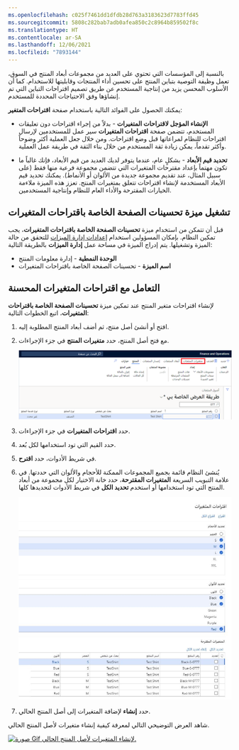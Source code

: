 ```yaml
---
ms.openlocfilehash: c025f7461dd1dfdb28d763a3183623d7783ffd45
ms.sourcegitcommit: 5808c282bab7adb0afea850c2c8964b859502f8c
ms.translationtype: HT
ms.contentlocale: ar-SA
ms.lasthandoff: 12/06/2021
ms.locfileid: "7893144"
---
```

بالنسبة إلى المؤسسات التي تحتوي على العديد من مجموعات أبعاد المنتج في السوق، تعمل وظيفة التوصية بتباين المنتج على تحسين أداء المنتجات وقابليتها للاستخدام. كما أن الأسلوب المحسن يزيد من إنتاجية المستخدم عن طريق تصميم اقتراحات التباين التي تم إنشاؤها وفق الاحتياجات المحددة للمستخدم. 

يمكنك الحصول على الفوائد التالية باستخدام صفحة **اقتراحات المتغير**: 

- **الإنشاء المؤجل لاقتراحات المتغيرات** - بدلاً من إجراء اقتراحات دون تعليقات المستخدم، تتضمن صفحة **اقتراحات المتغيرات** سير عمل للمستخدمين لإرسال اقتراحات للنظام لمراعاتها قبل وضع اقتراحات. ومن خلال جعل العملية أكثر وضوحاً وأكثر تقدماً، يمكن زيادة ثقة المستخدم من خلال بناء الثقة في طريقة عمل العملية.

- **تحديد قيم الأبعاد** - بشكلٍ عام، عندما يتوفر لديك العديد من قيم الأبعاد، فإنك غالباً ما تكون مهتماً بإعداد مقترحات المتغيرات التي تتضمن مجموعة فرعية منها فقط (على سبيل المثال، عند تقديم مجموعة جديدة من الألوان أو الأنماط). يمكنك تحديد قيم الأبعاد المستخدمة لإنشاء اقتراحات تتعلق بمتغيرات المنتج. تعزز هذه الميزة ملاءمة الخيارات المقترحة والأداء العام للنظام وإنتاجية المستخدمين.

## <a name="turn-on-the-variant-suggestions-page-improvements-feature"></a>تشغيل ميزة تحسينات الصفحة الخاصة باقتراحات المتغيرات

قبل أن تتمكن من استخدام ميزة **تحسينات الصفحة الخاصة باقتراحات المتغيرات**، يجب تمكين النظام. بإمكان المسؤولين استخدام [إعدادات إدارة الميزات](/dynamics365/fin-ops-core/fin-ops/get-started/feature-management/feature-management-overview/?azure-portal=true) للتحقق من حالة الميزة وتشغيلها. يتم إدراج الميزة في مساحة عمل **إدارة الميزات** بالطريقة التالية:

- **الوحدة النمطية** - إدارة معلومات المنتج
- **اسم الميزة** - تحسينات الصفحة الخاصة باقتراحات المتغيرات

## <a name="work-with-the-improved-variant-suggestions"></a>التعامل مع اقتراحات المتغيرات المحسنة

لإنشاء اقتراحات متغير المنتج عند تمكين ميزة **تحسينات الصفحة الخاصة باقتراحات المتغيرات**، اتبع الخطوات التالية:

1.  افتح أو أنشئ أصل منتج، ثم أضف أبعاد المنتج المطلوبة إليه.
2.  مع فتح أصل المنتج، حدد **متغيرات المنتج** في جزء الإجراءات.

    [ ![لقطة شاشة لزر متغيرات المنتج في جزء الإجراءات لأصل المنتج.](../media/variant-button-ss.png)](../media/variant-button-ss.png#lightbox)

3.  حدد **اقتراحات المتغيرات** في جزء الإجراءات.
4.  حدد القيم التي تود استخدامها لكل بُعد.
5.  في شريط الأدوات، حدد **اقترح**.
6.  يُنشئ النظام قائمة بجميع المجموعات الممكنة للأحجام والألوان التي حددتها. في علامة التبويب السريعة **المتغيرات المقترحة**، حدد خانة الاختيار لكل مجموعة من أبعاد المنتج التي تود استخدامها أو استخدم **تحديد الكل** في شريط الأدوات لتحديدها كلها.

    [ ![لقطة شاشة لصفحة اقتراحات المتغيرات تعرض أقسام تحديد الأحجام وتحديد الألوان والمتغيرات المقترحة.](../media/variant-suggestions-ss.png)](../media/variant-suggestions-ss.png#lightbox)

7.  حدد **إنشاء** لإضافة المتغيرات إلى أصل المنتج الحالي.

شاهد العرض التوضيحي التالي لمعرفة كيفية إنشاء متغيرات لأصل المنتج الحالي.

[![صورة Gif لإنشاء المتغيرات لأصل المنتج الحالي.](../media/variant-suggest.gif)](../media/variant-suggest.gif#lightbox)
